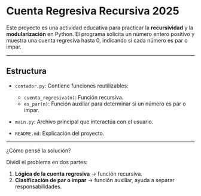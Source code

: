 # Cuenta Regresiva Recursiva 2025

Este proyecto es una actividad educativa para practicar la **recursividad** y la **modularización** en Python. El programa solicita un número entero positivo y muestra una cuenta regresiva hasta 0, indicando si cada número es par o impar.

---

## Estructura

- `contador.py`: Contiene funciones reutilizables:
  - `cuenta_regresiva(n)`: Función recursiva.
  - `es_par(n)`: Función auxiliar para determinar si un número es par o impar.

- `main.py`: Archivo principal que interactúa con el usuario.

- `README.md`: Explicación del proyecto.

---

¿Cómo pensé la solución?

Dividí el problema en dos partes:

1. **Lógica de la cuenta regresiva** → función recursiva.
2. **Clasificación de par o impar** → función auxiliar, ayuda a separar responsabilidades.


